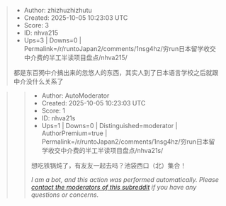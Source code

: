> - Author: zhizhuzhizhutu
> - Created: 2025-10-05 10:23:03 UTC
> - Score: 3
> - ID: nhva215
> - Ups=3 | Downs=0 | Permalink=/r/runtoJapan2/comments/1nsg4hz/穷run日本留学收交中介费的半工半读项目盘点/nhva215/
>
> 都是东百㺃中介搞出来的忽悠人的东西，其实人到了日本语言学校之后就跟中介没什么关系了

>> - Author: AutoModerator
>> - Created: 2025-10-05 10:23:03 UTC
>> - Score: 1
>> - ID: nhva21s
>> - Ups=1 | Downs=0 | Distinguished=moderator | AuthorPremium=true | Permalink=/r/runtoJapan2/comments/1nsg4hz/穷run日本留学收交中介费的半工半读项目盘点/nhva21s/
>>
>> 想吃铁锅炖了，有友友一起去吗？池袋西口（北）集合！
>> 
>> 
>> *I am a bot, and this action was performed automatically. Please [contact the moderators of this subreddit](/message/compose/?to=/r/runtoJapan2) if you have any questions or concerns.*
